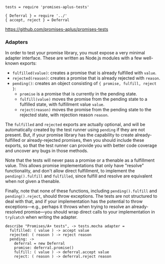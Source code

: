     tests = require 'promises-aplus-tests'

    { Deferral } = require '../'
    { accept, reject } = Deferral



https://github.com/promises-aplus/promises-tests


### Adapters

In order to test your promise library, you must expose a very minimal adapter interface. These are written as Node.js
modules with a few well-known exports:

- `fulfilled(value)`: creates a promise that is already fulfilled with `value`.
- `rejected(reason)`: creates a promise that is already rejected with `reason`.
- `pending()`: creates an object consisting of `{ promise, fulfill, reject }`:
  - `promise` is a promise that is currently in the pending state.
  - `fulfill(value)` moves the promise from the pending state to a fulfilled state, with fulfillment value `value`.
  - `reject(reason)` moves the promise from the pending state to the rejected state, with rejection reason `reason`.

The `fulfilled` and `rejected` exports are actually optional, and will be automatically created by the test runner using
`pending` if they are not present. But, if your promise library has the capability to create already-fulfilled or
already-rejected promises, then you should include these exports, so that the test runner can provide you with better
code coverage and uncover any bugs in those methods.

Note that the tests will never pass a promise or a thenable as a fulfillment value. This allows promise implementations
that only have "resolve" functionality, and don't allow direct fulfillment, to implement the `pending().fulfill` and
`fulfilled`, since fulfill and resolve are equivalent when not given a thenable.

Finally, note that none of these functions, including `pending().fulfill` and `pending().reject`, should throw
exceptions. The tests are not structured to deal with that, and if your implementation has the potential to throw
exceptions—e.g., perhaps it throws when trying to resolve an already-resolved promise—you should wrap direct calls to
your implementation in `try`/`catch` when writing the adapter.


    describe "Promises/A+ tests", -> tests.mocha adapter =
      fulfilled: ( value ) -> accept value
      rejected: ( reason ) -> reject reason
      pending: ->
        deferral = new Deferral
        promise: deferral.promise()
        fulfill: ( value ) -> deferral.accept value
        reject: ( reason ) -> deferral.reject reason
